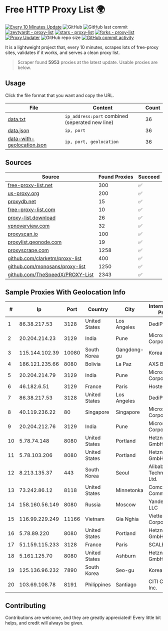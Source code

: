 
# Free HTTP Proxy List 🌍

[![Every 10 Minutes Update](https://github.com/mertguvencli/http-proxy-list/actions/workflows/main.yml/badge.svg?branch=main)](https://github.com/mertguvencli/http-proxy-list/actions/workflows/main.yml)
![GitHub](https://img.shields.io/github/license/mertguvencli/http-proxy-list)
![GitHub last commit](https://img.shields.io/github/last-commit/mertguvencli/http-proxy-list)
[![zevtyardt - proxy-list](https://img.shields.io/static/v1?label=zevtyardt&message=proxy-list&color=blue&logo=github)](https://github.com/zevtyardt/proxy-list "Go to GitHub repo")
[![stars - proxy-list](https://img.shields.io/github/stars/zevtyardt/proxy-list?style=social)](https://github.com/zevtyardt/proxy-list)
[![forks - proxy-list](https://img.shields.io/github/forks/zevtyardt/proxy-list?style=social)](https://github.com/zevtyardt/proxy-list)
[![Proxy Updater](https://github.com/zevtyardt/proxy-list/workflows/Proxy%20Updater/badge.svg)](https://github.com/zevtyardt/proxy-list/actions?query=workflow:"Proxy+Updater")
![GitHub repo size](https://img.shields.io/github/repo-size/zevtyardt/proxy-list)
[![GitHub commit activity](https://img.shields.io/github/commit-activity/m/zevtyardt/proxy-list?logo=commits)](https://github.com/zevtyardt/proxy-list/commits/main)

It is a lightweight project that, every 10 minutes, scrapes lots of free-proxy sites, validates if it works, and serves a clean proxy list.

> Scraper found **5953** proxies at the latest update. Usable proxies are below.

## Usage

Click the file format that you want and copy the URL.

|File|Content|Count|
|----|-------|-----|
|[data.txt](https://raw.githubusercontent.com/mertguvencli/http-proxy-list/main/proxy-list/data.txt)|`ip_address:port` combined (seperated new line)|36|
|[data.json](https://raw.githubusercontent.com/mertguvencli/http-proxy-list/main/proxy-list/data.json)|`ip, port`|36|
|[data-with-geolocation.json](https://raw.githubusercontent.com/mertguvencli/http-proxy-list/main/proxy-list/data-with-geolocation.json)|`ip, port, geolocation`|36|

## Sources

|Source|Found Proxies|Succeed|
|------|-------------|-------|
|[free-proxy-list.net](https://free-proxy-list.net)|300|✅|
|[us-proxy.org](https://www.us-proxy.org)|200|✅|
|[proxydb.net](http://proxydb.net)|15|✅|
|[free-proxy-list.com](https://free-proxy-list.com/?page=&port=&type%5B%5D=http&type%5B%5D=https&up_time=0&search=Search)|10|✅|
|[proxy-list.download](https://www.proxy-list.download/HTTP)|26|✅|
|[vpnoverview.com](https://vpnoverview.com/privacy/anonymous-browsing/free-proxy-servers)|32|✅|
|[proxyscan.io](https://www.proxyscan.io)|100|✅|
|[proxylist.geonode.com](https://proxylist.geonode.com/api/proxy-list?limit=300&page=1&sort_by=lastChecked&sort_type=desc&protocols=http,https)|19|✅|
|[proxyscrape.com](https://api.proxyscrape.com/v2/?request=displayproxies&protocol=http&timeout=10000&country=all&ssl=all&anonymity=all)|1258|✅|
|[github.com/clarketm/proxy-list](https://raw.githubusercontent.com/clarketm/proxy-list/master/proxy-list-raw.txt)|400|✅|
|[github.com/monosans/proxy-list](https://raw.githubusercontent.com/monosans/proxy-list/main/proxies/http.txt)|1250|✅|
|[github.com/TheSpeedX/PROXY-List](https://raw.githubusercontent.com/TheSpeedX/PROXY-List/master/http.txt)|2343|✅|


## Sample Proxies With Geolocation Info

|#|Ip|Port|Country|City|Internet Service Provider|
|-|--|----|-------|----|-------------------------|
|1|86.38.217.53|3128|United States|Los Angeles|DediPath|
|2|20.204.214.23|3129|India|Pune|Microsoft Corporation|
|3|115.144.102.39|10080|South Korea|Gangdong-gu|Korea Telecom|
|4|186.121.235.66|8080|Bolivia|La Paz|AXS Bolivia S. A.|
|5|20.204.214.79|3129|India|Pune|Microsoft Corporation|
|6|46.182.6.51|3129|France|Paris|Hosteur SAS|
|7|86.38.217.53|3128|United States|Los Angeles|DediPath|
|8|40.119.236.22|80|Singapore|Singapore|Microsoft Corporation|
|9|20.204.212.76|3129|India|Pune|Microsoft Corporation|
|10|5.78.74.148|8080|United States|Portland|Hetzner Online GmbH|
|11|5.78.103.206|8080|United States|Portland|Hetzner Online GmbH|
|12|8.213.135.37|443|South Korea|Seoul|Alibaba (US) Technology Co., Ltd.|
|13|73.242.86.12|8118|United States|Minnetonka|Comcast Cable Communications|
|14|158.160.56.149|8080|Russia|Moscow|Yandex.Cloud LLC|
|15|116.99.229.249|11166|Vietnam|Gia Nghia|Viettel Corporation|
|16|5.78.89.220|8080|United States|Portland|Hetzner Online GmbH|
|17|51.159.115.233|3128|France|Paris|SCALEWAY|
|18|5.161.125.70|8080|United States|Ashburn|Hetzner Online GmbH|
|19|125.136.96.232|7890|South Korea|Seo-gu|Korea Telecom|
|20|103.69.108.78|8191|Philippines|Santiago|CITI Cableworld Inc.|



## Contributing

Contributions are welcome, and they are greatly appreciated! Every
little bit helps, and credit will always be given.

